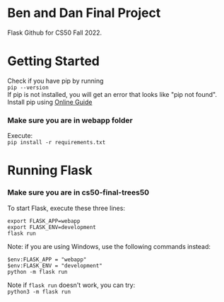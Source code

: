 # Ben and Dan Final Project

Flask Github for CS50 Fall 2022.

# Getting Started

Check if you have pip by running <br/>
`pip --version` <br/>
If pip is not installed, you will get an error that looks like "pip not found". Install pip using [Online Guide](https://www.geeksforgeeks.org/download-and-install-pip-latest-version/) <br/>
### Make sure you are in webapp folder

Execute: <br/>
`pip install -r requirements.txt`

# Running Flask

### Make sure you are in cs50-final-trees50

To start Flask, execute these three lines: <br/>

`export FLASK_APP=webapp` <br/>
`export FLASK_ENV=development` <br/>
`flask run`

Note: if you are using Windows, use the following commands instead: <br/>

`$env:FLASK_APP = "webapp"` <br/>
`$env:FLASK_ENV = "development"` <br/>
`python -m flask run`

Note if `flask run` doesn't work, you can try: <br/>
`python3 -m flask run`